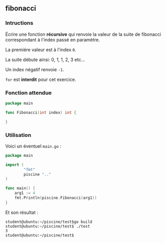 ## fibonacci

### Intructions

Écrire une fonction **récursive** qui renvoie la valeur de la suite de fibonacci correspondant à l'index passé en paramètre.

La premiére valeur est à l'index `0`.

La suite débute ainsi: 0, 1, 1, 2, 3 etc...

Un index négatif renvoie `-1`.

`for` est **interdit** pour cet exercice.

### Fonction attendue

```go
package main

func Fibonacci(int index) int {

}
```

### Utilisation

Voici un éventuel `main.go` :

```go
package main

import (
        "fmt"
        piscine ".."
)

func main() {
	arg1 := 4
	fmt.Println(piscine.Fibonacci(arg1))
}
```

Et son résultat :

```console
student@ubuntu:~/piscine/test$go build
student@ubuntu:~/piscine/test$ ./test
3
student@ubuntu:~/piscine/test$

```
